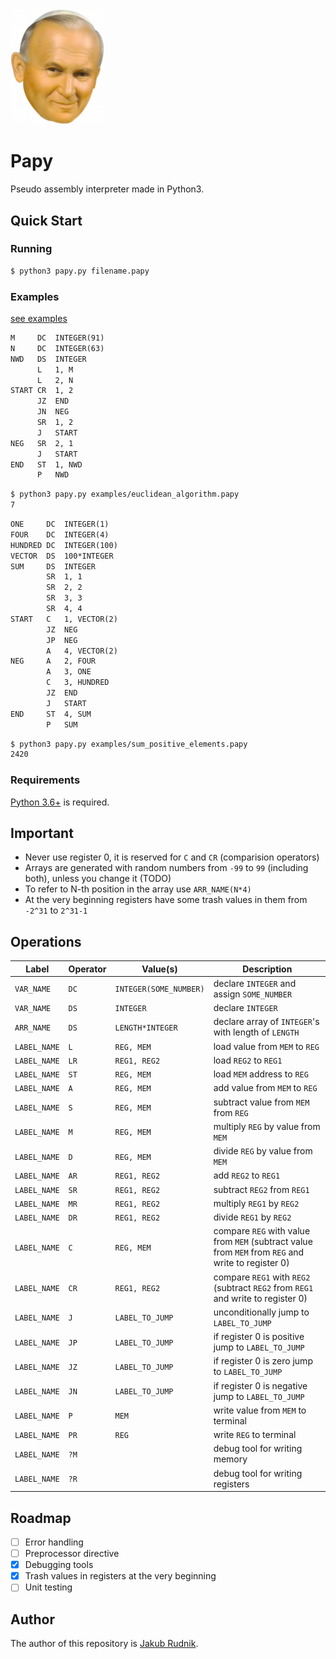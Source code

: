 <img src="papaj.png" alt="" width="150"/>

# Papy

Pseudo assembly interpreter made in Python3.

## Quick Start

### Running

```sh
$ python3 papy.py filename.papy
```

### Examples

[see examples](examples/)

```txt
M     DC  INTEGER(91)
N     DC  INTEGER(63)
NWD   DS  INTEGER
      L   1, M
      L   2, N
START CR  1, 2
      JZ  END
      JN  NEG
      SR  1, 2
      J   START
NEG   SR  2, 1
      J   START
END   ST  1, NWD
      P   NWD
```

```sh
$ python3 papy.py examples/euclidean_algorithm.papy
7
```

```txt
ONE     DC  INTEGER(1)
FOUR    DC  INTEGER(4)
HUNDRED DC  INTEGER(100)
VECTOR  DS  100*INTEGER
SUM     DS  INTEGER
        SR  1, 1
        SR  2, 2
        SR  3, 3
        SR  4, 4
START   C   1, VECTOR(2)
        JZ  NEG
        JP  NEG
        A   4, VECTOR(2)
NEG     A   2, FOUR
        A   3, ONE
        C   3, HUNDRED
        JZ  END
        J   START
END     ST  4, SUM
        P   SUM
```

```sh
$ python3 papy.py examples/sum_positive_elements.papy
2420
```

### Requirements

[Python 3.6+](https://www.python.org) is required.


## Important

- Never use register 0, it is reserved for `C` and `CR` (comparision operators)
- Arrays are generated with random numbers from `-99` to `99` (including both), unless you change it (TODO)
- To refer to N-th position in the array use `ARR_NAME(N*4)`
- At the very beginning registers have some trash values in them from `-2^31` to `2^31-1`

## Operations
Label | Operator | Value(s) | Description
--- | --- | --- | ---
`VAR_NAME` | `DC` | `INTEGER(SOME_NUMBER)` | declare `INTEGER` and assign `SOME_NUMBER`
`VAR_NAME` | `DS` | `INTEGER` | declare `INTEGER`
`ARR_NAME` | `DS` | `LENGTH*INTEGER` | declare array of `INTEGER`'s with length of  `LENGTH`
`LABEL_NAME` | `L` | `REG, MEM` | load value from `MEM` to `REG`
`LABEL_NAME` | `LR` | `REG1, REG2` | load `REG2` to `REG1`
`LABEL_NAME` | `ST` | `REG, MEM` | load `MEM` address to `REG`
`LABEL_NAME` | `A` | `REG, MEM` | add value from `MEM` to `REG`
`LABEL_NAME` | `S` | `REG, MEM` | subtract value from `MEM` from `REG`
`LABEL_NAME` | `M` | `REG, MEM` | multiply `REG` by value from `MEM`
`LABEL_NAME` | `D` | `REG, MEM` | divide `REG` by value from `MEM`
`LABEL_NAME` | `AR` | `REG1, REG2` | add `REG2` to `REG1`
`LABEL_NAME` | `SR` | `REG1, REG2` | subtract `REG2` from `REG1`
`LABEL_NAME` | `MR` | `REG1, REG2` | multiply `REG1` by `REG2`
`LABEL_NAME` | `DR` | `REG1, REG2` | divide `REG1` by `REG2`
`LABEL_NAME` | `C` | `REG, MEM` | compare `REG` with value from `MEM` (subtract value from `MEM` from `REG` and write to register 0)
`LABEL_NAME` | `CR` | `REG1, REG2` | compare `REG1` with `REG2` (subtract `REG2` from `REG1` and write to register 0)
`LABEL_NAME` | `J` | `LABEL_TO_JUMP` | unconditionally jump to `LABEL_TO_JUMP`
`LABEL_NAME` | `JP` | `LABEL_TO_JUMP` | if register 0 is positive jump to `LABEL_TO_JUMP`
`LABEL_NAME` | `JZ` | `LABEL_TO_JUMP` | if register 0 is zero jump to `LABEL_TO_JUMP`
`LABEL_NAME` | `JN` | `LABEL_TO_JUMP` | if register 0 is negative jump to `LABEL_TO_JUMP`
`LABEL_NAME` | `P` | `MEM` | write value from `MEM` to terminal
`LABEL_NAME` | `PR` | `REG` | write `REG` to terminal
`LABEL_NAME` | `?M` | &nbsp; | debug tool for writing memory
`LABEL_NAME` | `?R` | &nbsp; | debug tool for writing registers

## Roadmap

- [ ] Error handling
- [ ] Preprocessor directive
- [x] Debugging tools
- [x] Trash values in registers at the very beginning
- [ ] Unit testing

## Author

The author of this repository is [Jakub Rudnik](https://github.com/Zeraye).
